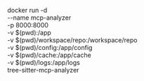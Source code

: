 docker run -d \
  --name mcp-analyzer \
  -p 8000:8000 \
  -v $(pwd):/app \
  -v $(pwd)/workspace/repo:/workspace/repo \
  -v $(pwd)/config:/app/config \
  -v $(pwd)/cache:/app/cache \
  -v $(pwd)/logs:/app/logs \
  tree-sitter-mcp-analyzer


